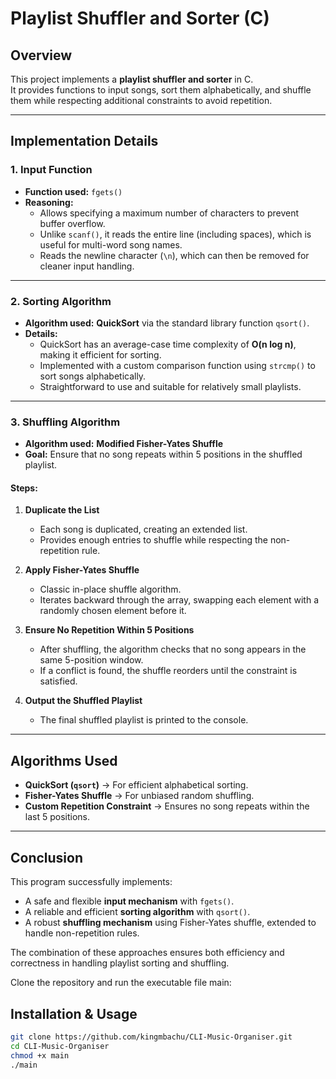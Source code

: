 # Playlist Shuffler and Sorter (C)

## Overview

This project implements a **playlist shuffler and sorter** in C.  
It provides functions to input songs, sort them alphabetically, and shuffle them while respecting additional constraints to avoid repetition.  

---

## Implementation Details

### 1. Input Function
- **Function used:** `fgets()`  
- **Reasoning:**  
  - Allows specifying a maximum number of characters to prevent buffer overflow.  
  - Unlike `scanf()`, it reads the entire line (including spaces), which is useful for multi-word song names.  
  - Reads the newline character (`\n`), which can then be removed for cleaner input handling.  

---

### 2. Sorting Algorithm
- **Algorithm used:** **QuickSort** via the standard library function `qsort()`.  
- **Details:**  
  - QuickSort has an average-case time complexity of **O(n log n)**, making it efficient for sorting.  
  - Implemented with a custom comparison function using `strcmp()` to sort songs alphabetically.  
  - Straightforward to use and suitable for relatively small playlists.  

---

### 3. Shuffling Algorithm
- **Algorithm used:** **Modified Fisher-Yates Shuffle**  
- **Goal:** Ensure that no song repeats within 5 positions in the shuffled playlist.  

#### Steps:
1. **Duplicate the List**  
   - Each song is duplicated, creating an extended list.  
   - Provides enough entries to shuffle while respecting the non-repetition rule.  

2. **Apply Fisher-Yates Shuffle**  
   - Classic in-place shuffle algorithm.  
   - Iterates backward through the array, swapping each element with a randomly chosen element before it.  

3. **Ensure No Repetition Within 5 Positions**  
   - After shuffling, the algorithm checks that no song appears in the same 5-position window.  
   - If a conflict is found, the shuffle reorders until the constraint is satisfied.  

4. **Output the Shuffled Playlist**  
   - The final shuffled playlist is printed to the console.  

---

## Algorithms Used

- **QuickSort (`qsort`)** → For efficient alphabetical sorting.  
- **Fisher-Yates Shuffle** → For unbiased random shuffling.  
- **Custom Repetition Constraint** → Ensures no song repeats within the last 5 positions.  

---

## Conclusion

This program successfully implements:  
- A safe and flexible **input mechanism** with `fgets()`.  
- A reliable and efficient **sorting algorithm** with `qsort()`.  
- A robust **shuffling mechanism** using Fisher-Yates shuffle, extended to handle non-repetition rules.  

The combination of these approaches ensures both efficiency and correctness in handling playlist sorting and shuffling.  

Clone the repository and run the executable file main:


## Installation & Usage

```bash
git clone https://github.com/kingmbachu/CLI-Music-Organiser.git
cd CLI-Music-Organiser
chmod +x main
./main
